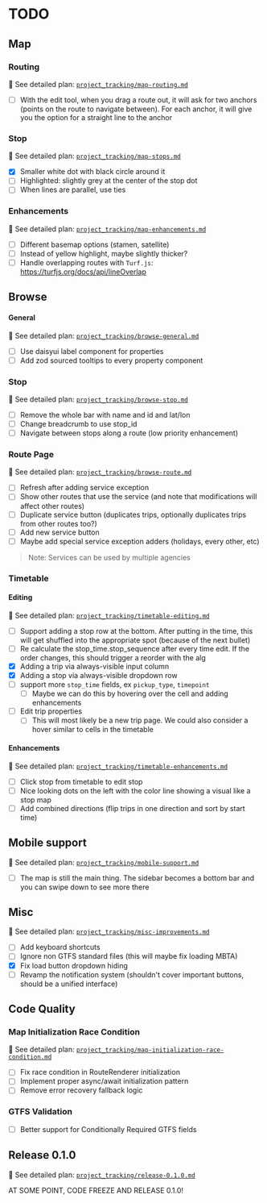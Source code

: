 # TODO

## Map

### Routing
📁 See detailed plan: [`project_tracking/map-routing.md`](project_tracking/map-routing.md)

- [ ] With the edit tool, when you drag a route out, it will ask for two anchors (points on the route to navigate between). For each anchor, it will give you the option for a straight line to the anchor

### Stop
📁 See detailed plan: [`project_tracking/map-stops.md`](project_tracking/map-stops.md)

- [x] Smaller white dot with black circle around it
- [ ] Highlighted: slightly grey at the center of the stop dot
- [ ] When lines are parallel, use ties

### Enhancements
📁 See detailed plan: [`project_tracking/map-enhancements.md`](project_tracking/map-enhancements.md)

- [ ] Different basemap options (stamen, satellite)
- [ ] Instead of yellow highlight, maybe slightly thicker?
- [ ] Handle overlapping routes with `Turf.js`: https://turfjs.org/docs/api/lineOverlap

## Browse

#### General
📁 See detailed plan: [`project_tracking/browse-general.md`](project_tracking/browse-general.md)

- [ ] Use daisyui label component for properties
- [ ] Add zod sourced tooltips to every property component

### Stop
📁 See detailed plan: [`project_tracking/browse-stop.md`](project_tracking/browse-stop.md)

- [ ] Remove the whole bar with name and id and lat/lon
- [ ] Change breadcrumb to use stop_id
- [ ] Navigate between stops along a route (low priority enhancement)

### Route Page
📁 See detailed plan: [`project_tracking/browse-route.md`](project_tracking/browse-route.md)

- [ ] Refresh after adding service exception
- [ ] Show other routes that use the service (and note that modifications will affect other routes)
- [ ] Duplicate service button (duplicates trips, optionally duplicates trips from other routes too?)
- [ ] Add new service button
- [ ] Maybe add special service exception adders (holidays, every other, etc)

> Note: Services can be used by multiple agencies

### Timetable

#### Editing
📁 See detailed plan: [`project_tracking/timetable-editing.md`](project_tracking/timetable-editing.md)

- [ ] Support adding a stop row at the bottom. After putting in the time, this will get shuffled into the appropriate spot (because of the next bullet)
- [ ] Re calculate the stop_time.stop_sequence after every time edit. If the order changes, this should trigger a reorder with the alg
- [x] Adding a trip via always-visible input column
- [x] Adding a stop via always-visible dropdown row
- [ ] support more `stop_time` fields, ex `pickup_type`, `timepoint`
  - [ ] Maybe we can do this by hovering over the cell and adding enhancements
- [ ] Edit trip properties
  - [ ] This will most likely be a new trip page. We could also consider a hover similar to cells in the timetable

#### Enhancements
📁 See detailed plan: [`project_tracking/timetable-enhancements.md`](project_tracking/timetable-enhancements.md)

- [ ] Click stop from timetable to edit stop
- [ ] Nice looking dots on the left with the color line showing a visual like a stop map
- [ ] Add combined directions (flip trips in one direction and sort by start time)

## Mobile support
📁 See detailed plan: [`project_tracking/mobile-support.md`](project_tracking/mobile-support.md)

- [ ] The map is still the main thing. The sidebar becomes a bottom bar and you can swipe down to see more there

## Misc
📁 See detailed plan: [`project_tracking/misc-improvements.md`](project_tracking/misc-improvements.md)

- [ ] Add keyboard shortcuts
- [ ] Ignore non GTFS standard files (this will maybe fix loading MBTA)
- [x] Fix load button dropdown hiding
- [ ] Revamp the notification system (shouldn't cover important buttons, should be a unified interface)

## Code Quality

### Map Initialization Race Condition
📁 See detailed plan: [`project_tracking/map-initialization-race-condition.md`](project_tracking/map-initialization-race-condition.md)

- [ ] Fix race condition in RouteRenderer initialization
- [ ] Implement proper async/await initialization pattern
- [ ] Remove error recovery fallback logic

### GTFS Validation

- [ ] Better support for Conditionally Required GTFS fields

## Release 0.1.0
📁 See detailed plan: [`project_tracking/release-0.1.0.md`](project_tracking/release-0.1.0.md)

AT SOME POINT, CODE FREEZE AND RELEASE 0.1.0!

